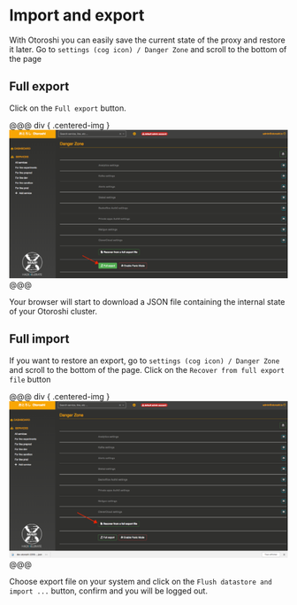 # Import and export

With Otoroshi you can easily save the current state of the proxy and restore it later. Go to `settings (cog icon) / Danger Zone` and scroll to the bottom of the page

## Full export

Click on the `Full export` button.

@@@ div { .centered-img }
<img src="../img/full-export-1.png" />
@@@

Your browser will start to download a JSON file containing the internal state of your Otoroshi cluster.

## Full import

If you want to restore an export, go to `settings (cog icon) / Danger Zone` and scroll to the bottom of the page.  Click on the `Recover from full export file` button

@@@ div { .centered-img }
<img src="../img/full-import-1.png" />
@@@

Choose export file on your system and click on the `Flush datastore and import ...` button, confirm and you will be logged out.
